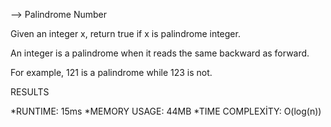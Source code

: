 --> Palindrome Number

Given an integer x, return true if x is palindrome integer.

An integer is a palindrome when it reads the same backward as forward.

For example, 121 is a palindrome while 123 is not.

RESULTS

*RUNTIME: 15ms
*MEMORY USAGE: 44MB
*TIME COMPLEXİTY: O(log(n))
